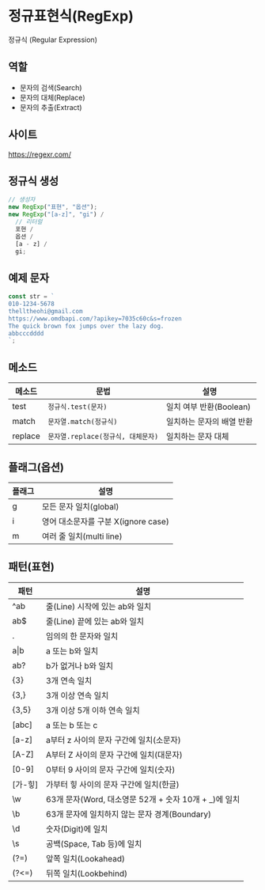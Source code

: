 # 정규표현식(RegExp)

정규식 (Regular Expression)

## 역할

- 문자의 검색(Search)
- 문자의 대체(Replace)
- 문자의 추출(Extract)

## 사이트

https://regexr.com/

## 정규식 생성

```js
// 생성자
new RegExp("표현", "옵션");
new RegExp("[a-z]", "gi") /
  // 리터럴
  포현 /
  옵션 /
  [a - z] /
  gi;
```

## 예제 문자

```js
const str = `
010-1234-5678
thelltheohi@gmail.com
https://www.omdbapi.com/?apikey=7035c60c&s=frozen
The quick brown fox jumps over the lazy dog.
abbcccdddd
`;
```

## 메소드

| 메소드  | 문법                               | 설명                      |
| ------- | ---------------------------------- | ------------------------- |
| test    | `정규식.test(문자)`                | 일치 여부 반환(Boolean)   |
| match   | `문자열.match(정규식)`             | 일치하는 문자의 배열 반환 |
| replace | `문자열.replace(정규식, 대체문자)` | 일치하는 문자 대체        |

## 플래그(옵션)

| 플래그 | 설명                                |
| ------ | ----------------------------------- |
| g      | 모든 문자 일치(global)              |
| i      | 영어 대소문자를 구분 X(ignore case) |
| m      | 여러 줄 일치(multi line)            |

## 패턴(표현)

| 패턴       | 설명                                                   |
| ---------- | ------------------------------------------------------ |
| ^ab        | 줄(Line) 시작에 있는 ab와 일치                         |
| ab$        | 줄(Line) 끝에 있는 ab와 일치                           |
| .          | 임의의 한 문자와 일치                                  |
| a&verbar;b | a 또는 b와 일치                                        |
| ab?        | b가 없거나 b와 일치                                    |
| {3}        | 3개 연속 일치                                          |
| {3,}       | 3개 이상 연속 일치                                     |
| {3,5}      | 3개 이상 5개 이하 연속 일치                            |
| [abc]      | a 또는 b 또는 c                                        |
| [a-z]      | a부터 z 사이의 문자 구간에 일치(소문자)                |
| [A-Z]      | A부터 Z 사이의 문자 구간에 일치(대문자)                |
| [0-9]      | 0부터 9 사이의 문자 구간에 일치(숫자)                  |
| [가-힣]    | 가부터 힣 사이의 문자 구간에 일치(한글)                |
| \w         | 63개 문자(Word, 대소영문 52개 + 숫자 10개 + \_)에 일치 |
| \b         | 63개 문자에 일치하지 않는 문자 경계(Boundary)          |
| \d         | 숫자(Digit)에 일치                                     |
| \s         | 공백(Space, Tab 등)에 일치                             |
| (?=)       | 앞쪽 일치(Lookahead)                                   |
| (?<=)      | 뒤쪽 일치(Lookbehind)                                  |
